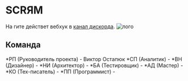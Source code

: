 # SCRЯM
На гите действет вебхук в [канал дискорда](https://discord.gg/PNcUNXX).
![лого](https://sun9-50.userapi.com/c848732/v848732363/12a1ba/t0Ry_K4zxko.jpg)

## Команда
*РП (Руководитель проекта) - Виктор Остапюк
*СП (Аналитик) - 
*ВН (Дизайнер) - 
*НИ (Архитектор) - 
*БА (Тестировщик) - 
*АД (Мастер) - 
*КО (Тех-писатель) - 
*ПП (Программист) - 
